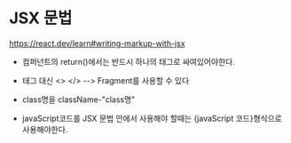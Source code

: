 # JSX 문법

https://react.dev/learn#writing-markup-with-jsx

- 컴퍼넌트의 return()에서는 반드시 하나의 태그로 싸여있어야한다.

- 태그 대신 <> </> --> Fragment를 사용할 수 있다

- class명을 className-"class명"

- javaScript코드를 JSX 문법 안에서 사용해야 할때는 {javaScript 코드}형식으로 사용해야한다.

